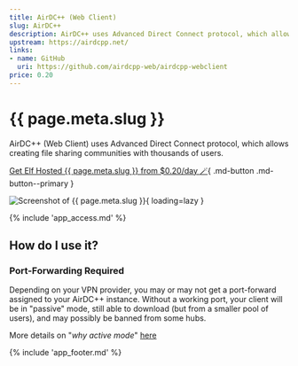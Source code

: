 ```yaml
---
title: AirDC++ (Web Client)
slug: AirDC++
description: AirDC++ uses Advanced Direct Connect protocol, which allows creating file sharing communities with thousands of users. The application itself is highly optimized even for extreme use cases - a single client can be used to share more than 10 million files or over a petabyte (1000 terabytes) of data.
upstream: https://airdcpp.net/
links:
- name: GitHub
  uri: https://github.com/airdcpp-web/airdcpp-webclient
price: 0.20
---
```


# {{ page.meta.slug }}

AirDC++ (Web Client) uses Advanced Direct Connect protocol, which allows creating file sharing communities with thousands of users.

[Get Elf Hosted {{ page.meta.slug }} from $0.20/day :magic_wand:](https://store.elfhosted.com/product/airdcpp/){ .md-button .md-button--primary }

![Screenshot of {{ page.meta.slug }}](/images/screenshots/airdc++.png){ loading=lazy }

{% include 'app_access.md' %}

## How do I use it?

### Port-Forwarding Required

Depending on your VPN provider, you may or may not get a port-forward assigned to your AirDC++ instance. Without a working port, your client will be in "passive" mode, still able to download (but from a smaller pool of users), and may possibly be banned from some hubs.

More details on "*why active mode*" [here](https://dcplusplus.sourceforge.io/webhelp/faq_whyactive.html)

{% include 'app_footer.md' %}